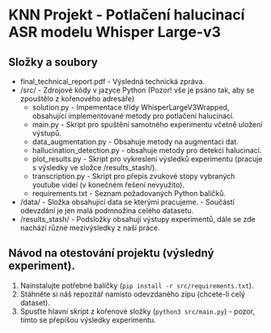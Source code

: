 # KNN Projekt - Potlačení halucinací ASR modelu Whisper Large-v3

## Složky a soubory
* final_technical_report.pdf - Výsledná technická zpráva.
* /src/ - Zdrojové kódy v jazyce Python (Pozor! vše je psáno tak, aby se zpouštělo z kořenového adresáře)
    * solution.py - Impementace třídy WhisperLargeV3Wrapped, obsahující implementované metody pro potlačení halucinací.
    * main.py - Skript pro spuštění samotného experimentu včetně uložení výstupů.
    * data_augmentation.py - Obsahuje metody na augmentaci dat.
    * hallucination_detection.py - obsahuje metody pro detekci halucinací.
    * plot_results.py - Skript pro vykreslení výsledků experimentu (pracuje s výsledky ve složce /results_stash/).
    * transcription.py - Skript pro přepis zvukové stopy vybraných youtube videí (v konečném řešení nevyužito).
    * requirements.txt - Seznam požadovaných Python balíčků.
* /data/ - Složka obsahující data se kterými pracujeme. - Součástí odevzdání je jen malá podmnožina celého datasetu.
* /results_stash/ - Podsložky obsahují výstupy experimentů, dále se zde nachází různé mezivýsledky z naší práce.

## Návod na otestování projektu (výsledný experiment).
1. Nainstalujte potřebné balíčky (`pip install -r src/requirements.txt`).
2. Stáhněte si náš repozitář namísto odevzdaného zipu (chcete-li celý dataset).
3. Spusťte hlavní skript z kořenové složky (`python3 src/main.py`) - pozor, tímto se přepíšou výsledky experimentu.
